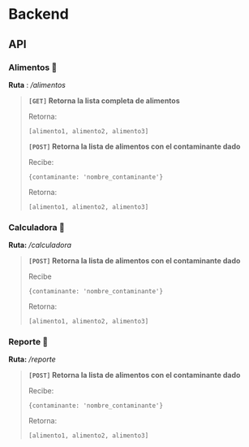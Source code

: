 # Backend
## API
### Alimentos 🍞
**Ruta** : */alimentos*

>**`[GET]` Retorna la lista completa de alimentos**
>
>Retorna: 
>```
>[alimento1, alimento2, alimento3]
>```
>
>**`[POST]` Retorna la lista de alimentos con el contaminante dado**
>
>Recibe: 
>```
>{contaminante: 'nombre_contaminante'}
>```
>
>Retorna: 
>
>```
>[alimento1, alimento2, alimento3]
>```

### Calculadora 🎲
**Ruta:** */calculadora*

>**`[POST]` Retorna la lista de alimentos con el contaminante dado**
>
>Recibe
>```
>{contaminante: 'nombre_contaminante'}
>```
>
>Retorna:
>```
>[alimento1, alimento2, alimento3]
>```

### Reporte 📄
**Ruta:** */reporte*

>**`[POST]` Retorna la lista de alimentos con el contaminante dado**
>
>Recibe: 
>```
>{contaminante: 'nombre_contaminante'}
>```
>
>Retorna: 
>
>```
>[alimento1, alimento2, alimento3]
>```